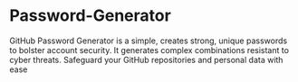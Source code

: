 # Password-Generator
GitHub Password Generator is a simple, creates strong, unique passwords to bolster account security. It generates complex combinations resistant to cyber threats. Safeguard your GitHub repositories and personal data with ease
